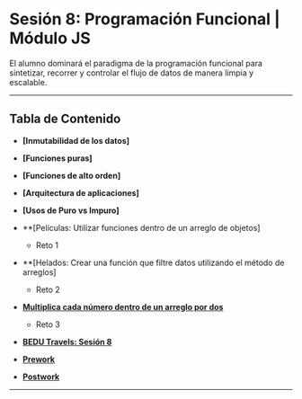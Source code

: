 # Sesión 8: Programación Funcional | Módulo JS

El alumno dominará el paradigma de la programación funcional para sintetizar, recorrer y controlar el flujo de datos de manera limpia y escalable. 


***

## Tabla de Contenido
  
  - **[Inmutabilidad de los datos]**
  - **[Funciones puras]**
  - **[Funciones de alto orden]**
  - **[Arquitectura de aplicaciones]**
  - **[Usos de Puro vs Impuro]**
 
    
  - **[Películas: Utilizar funciones dentro de un arreglo de objetos]
    - Reto 1
    
  - **[Helados: Crear una función que filtre datos utilizando el método de arreglos]
    - Reto 2
    
  - **[Multiplica cada número dentro de un arreglo por dos](#alcance-3-crea-una-funci%C3%B3n-buscarToursPorPais)**
    - Reto 3
    
  - **[BEDU Travels: Sesión 8](#alcance-4-indica-el-nombre-del-usuario-y-cu%C3%A1ntos-tours-tiene-colombia-col)**
  
  - **[Prework](#prework)**
  - **[Postwork](#postwork)**
  
***


